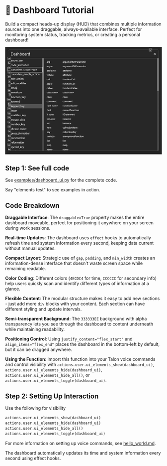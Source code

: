 # 🧭 Dashboard Tutorial

Build a compact heads-up display (HUD) that combines multiple information sources into one draggable, always-available interface. Perfect for monitoring system status, tracking metrics, or creating a personal dashboard!

![Dashboard Preview](../../examples/dashboard_preview.png)

## Step 1: See full code
See [examples/dashboard_ui.py](../../examples/dashboard_ui.py) for the complete code.

Say "elements test" to see examples in action.

## Code Breakdown

**Draggable Interface**: The `draggable=True` property makes the entire dashboard moveable, perfect for positioning it anywhere on your screen during work sessions.

**Real-time Updates**: The dashboard uses `effect` hooks to automatically refresh time and system information every second, keeping data current without manual updates.

**Compact Layout**: Strategic use of `gap`, `padding`, and `min_width` creates an information-dense interface that doesn't waste screen space while remaining readable.

**Color Coding**: Different colors (`4ECDC4` for time, `CCCCCC` for secondary info) help users quickly scan and identify different types of information at a glance.

**Flexible Content**: The modular structure makes it easy to add new sections - just add more `div` blocks with your content. Each section can have different styling and update intervals.

**Semi-transparent Background**: The `333333EE` background with alpha transparency lets you see through the dashboard to content underneath while maintaining readability.

**Positioning Control**: Using `justify_content="flex_start"` and `align_items="flex_end"` places the dashboard in the bottom-left by default, but it can be dragged anywhere.

**Using the Function**: Import this function into your Talon voice commands and control visibility with `actions.user.ui_elements_show(dashboard_ui)`, `actions.user.ui_elements_hide(dashboard_ui)`, `actions.user.ui_elements_hide_all()`, or `actions.user.ui_elements_toggle(dashboard_ui)`.

## Step 2: Setting Up Interaction

Use the following for visibility
```python
actions.user.ui_elements_show(dashboard_ui)
actions.user.ui_elements_hide(dashboard_ui)
actions.user.ui_elements_hide_all()
actions.user.ui_elements_toggle(dashboard_ui)
```

For more information on setting up voice commands, see [hello_world.md](../tutorials/hello_world.md).

The dashboard automatically updates its time and system information every second using effect hooks.
